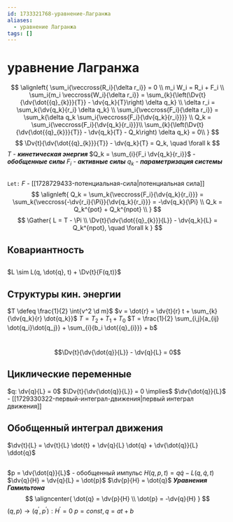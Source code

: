 ```yaml
---
id: 1733321768-уравнение-Лагранжа
aliases:
  - уравнение Лагранжа
tags: []
---
```


# уравнение Лагранжа
$$
\alignleft{
\sum_i{\veccross{R_i}{\delta r_i}} = 0 \\
m_i W_i = R_i + F_i \\
\sum_i{m_i \veccross{W_i}{\delta r_i}} = 
\sum_{k}{\left(\Dv{t}{\dv{\dot{{q}_{k}}}{T}} - \dv{q_k}{T}\right) \delta q_k} \\
\delta r_i = \sum_k{\dv{q_k}{r_i} \delta q_k} \\
\sum_i{\veccross{F_i}{\delta r_i}} = 
\sum_k{\delta q_k \sum_i{\veccross{F_i}{\dv{q_k}{r_i}}}} \\
Q_k = \sum_i{\veccross{F_i}{\dv{q_k}{r_i}}}\\
\sum_{k}{\left(\Dv{t}{\dv{\dot{{q}_{k}}}{T}} - \dv{q_k}{T} - Q_k\right) \delta q_k} = 0\\
}
$$
$$
\Dv{t}{\dv{\dot{{q}_{k}}}{T}} - \dv{q_k}{T} = Q_k, \quad \forall k
$$
$T$ - ***кинетическая энергия***
$Q_k = \sum_{i}{F_i \dv{q_k}{r_i}}$ - ***обобщенные силы***
$F_i$ - ***активные силы***
$q_k$ - ***параметризация системы***
##
`Let:` $F$ - [[1728729433-потенциальная-сила|потенциальная сила]]
$$
\alignleft{
Q_k = \sum_k{\veccross{F_i}{\dv{q_k}{r_i}}} =
\sum_k{\veccross{-\dv{r_i}{\Pi}}{\dv{q_k}{r_i}}} =
-\dv{q_k}{\Pi} \\
Q_k = Q_k^{pot} + Q_k^{npot} \\
}
$$
$$
\Gather{
L = T - \Pi \\
\Dv{t}{\dv{\dot{{q}_{k}}}{L}} - \dv{q_k}{L} = Q_k^{npot}, \quad \forall k
}
$$
## Ковариантность
## 
$L \sim L(q, \dot{q}, t) + \Dv{t}{F(q,t)}$
## Структуры кин. энергии
$T \defeq \frac{1}{2} \int{v^2 \d m}$
$v = \dot{r} = \dv{t}{r} t + \sum_{k}{\dv{q_k}{r} \dot{q_k}}$ 
$T = T_2 + T_1 + T_0$
$T = \frac{1}{2} \sum_{i,j}{a_{ij} \dot{q_i}\dot{q_j}} + \sum_{i}{b_i \dot{{q}_{i}}} + b$ 
#
$$\Dv{t}{\dv{\dot{q}}{L}} - \dv{q}{L} = 0$$
## Циклические переменные
$q: \dv{q}{L} = 0$
$\Dv{t}{\dv{\dot{q}}{L}} = 0 \implies$
$\dv{\dot{q}}{L}$ - [[1729330322-первый-интеграл-движения|первый интеграл движения]]
## Обобщенный интеграл движения
$\dv{t}{L} = \dv{t}{L} \dot{t} + \dv{q}{L} \dot{q} + \dv{\dot{q}}{L} \ddot{q}$
##
$p = \dv{\dot{q}}{L}$ - обобщенный импульс
$H(q,p,t) = q \dot{q} - L(q, \dot{q}, t)$ 
$\dv{q}{H} = \dv{q}{L} = \dot{p}$
$\dv{p}{H} = \dot{q}$
***Уравнения Гамильтона***
$$
\aligncenter{
\dot{q} = \dv{p}{H} \\
\dot{p} = -\dv{q}{H}
}
$$
$(q,p) \to ({q}^{'}, {p}^{'}) : {H}^{'} = 0$
$p = const, q = at + b$
